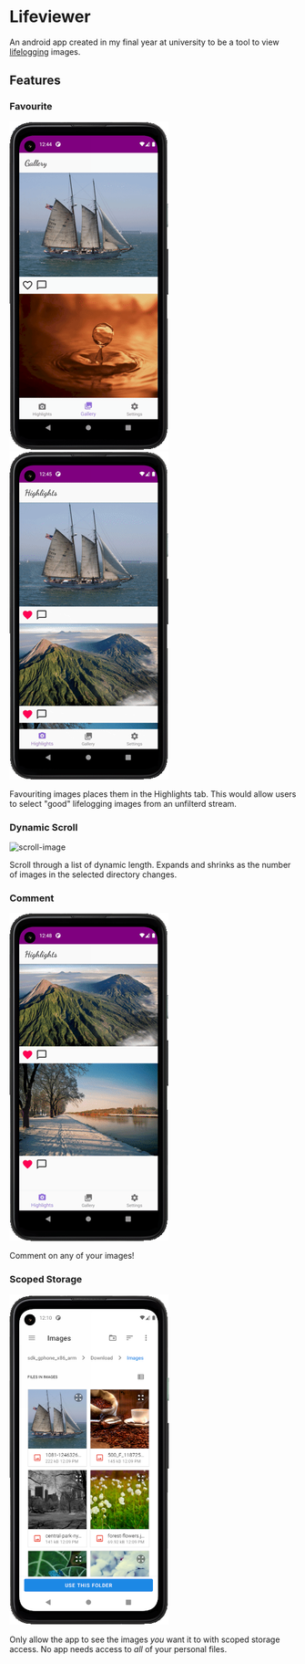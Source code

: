 # Lifeviewer

An android app created in my final year at university to be a tool to view [lifelogging](https://en.wikipedia.org/wiki/Lifelog) images.

## Features

### Favourite

![favourite-image](readme-images/image-like.gif) ![unfavourite-image](readme-images/image-unlike.gif)

Favouriting images places them in the Highlights tab. This would allow users to select "good" lifelogging images from an unfilterd stream.

### Dynamic Scroll
![scroll-image](readme-images/image-scroll.gif)

Scroll through a list of dynamic length. Expands and shrinks as the number of images in the selected directory changes.

### Comment
![comment-image](readme-images/comment.gif)

Comment on any of your images!

### Scoped Storage
![scoped-storage-image](readme-images/scoped-storage-directory-selector.png)

Only allow the app to see the images *you* want it to with scoped storage access.
No app needs access to *all* of your personal files.